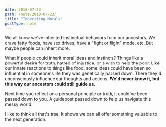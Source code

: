 ```yaml
---
date: 2018-07-23
path: /note/2018-07-23/
title: "Inheriting Morals"
postType: note
---
```


We all know we've inherited instinctual behaviors from our ancestors. We crave fatty foods, have sex drives, have a "fight or flight" mode, etc. But maybe people can inherit more.

What if people could inherit moral ideas and instincts? Things like a powerful desire for truth, hatred of injustice, or a wish to help the poor. Like our innate reactions to things like food, some ideas could have been so influential in someone's life they was genetically passed down. There they'd unconsciously influence our thoughts and actions. **We'd never know it, but this way our ancestors could still guide us.**

Next time you reflect on a personal principle or truth, it could've been passed down to you. A guidepost passed down to help us navigate this messy world.

I like to think all that's true. It shows we can all offer something valuable to the next generation.
